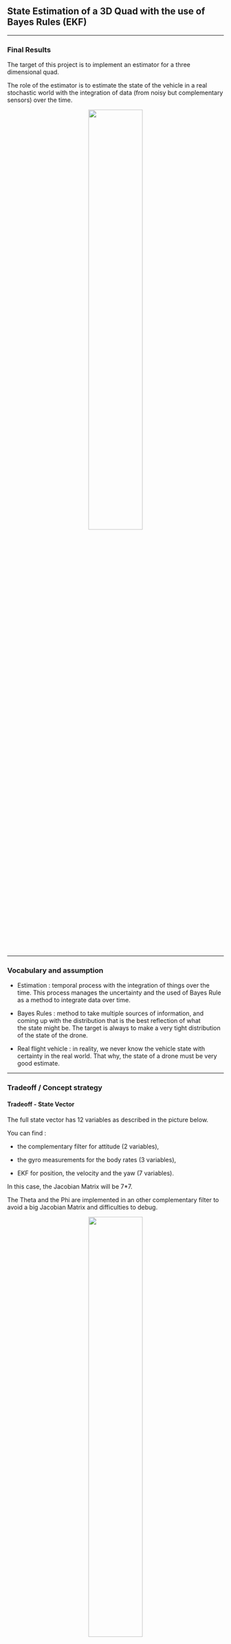 ## State Estimation of a 3D Quad with the use of Bayes Rules (EKF)
 
---------------------
### Final Results
The target of this project is to implement an estimator for a three dimensional quad. 

The role of the estimator is to estimate the state of the vehicle in a real stochastic world with the integration of data (from noisy
but complementary sensors) over the time.

<p align="center">
<img src="./videos/Resume.gif" width="50% style = "border:none;">
</p> 

----------------------------------------------------
### Vocabulary and assumption

- Estimation : temporal process with the integration of things over the time. 
	       This process manages the uncertainty and the used of Bayes Rule as a method to integrate data over time.
	
- Bayes Rules : method to take multiple sources of information, and coming up with the distribution that is the best reflection of what 		
		the state might be. 
		The target is always to make a very tight distribution of the state of the drone.

- Real flight vehicle : in reality, we never know the vehicle state with certainty in the real world. That why, the state of a drone 			must be very good estimate. 

------------------------------------------------------
### Tradeoff / Concept strategy  

#### Tradeoff - State Vector
The full state vector has 12 variables as described in the picture below.

You can find :

- the complementary filter for attitude (2 variables),

- the gyro measurements for the body rates (3 variables),

- EKF for position, the velocity and the yaw (7 variables).

In this case, the Jacobian Matrix will be 7*7. 

The Theta and the Phi are implemented in an other complementary filter to avoid a big Jacobian Matrix and difficulties to debug. 
	
<p align="center">
<img src="./images/Compromis_EKF.png" width="50% style = "border:none;">
</p> 

#### Tradeoff - Control
For the control , the collective thrust and the 3 moments are not used. 

Instead, the use of X,Y,Z accelerations and the yaw rate for the control input.

This 4 measurements comes directly from the IMU Measurements : 
	
- the three accelerations comes from the accelerometer on the IMU,
	
- the yaw rate comes from the rate gyroscope.

In reality, the IMU is used as control input, because the measurements made by the IMU reflects more the reality as the standard control command (collective thrust + 3 Moments).

As the IMU measures directly these accelerations and accelerations are in some sense what we control when the drone moves, we can justify the use of IMU as control input.

If the IMU is used as measurement and the commanded controls as the control input, the state vector and the Jacobian will be more complex and bigger. 

<p align="center">
<img src="./images/State_Variable+Accelerations.png" width="50% style = "border:none;">
</p> 

-------------------------------------------------------
### SW Pipeline

 - Step-1: Sensor noise
 - Step-2: Attitude estimation
 - Step-3: Prediction step
 - Step 4: Magnetometer Update
 - Step 5: Closed Loop + GPS Update
 - Step 6: Adding Your Controller

-------------------------------------------------------
#### Sensor Noise
The GPS and accelerometers data are provided.  

The target is to calculate the noise standard deviation of the provided data over a couple of seconds at 
	- 10 Hz for the GPS,
	- 10 kHz for the accelerometer.

The requirement defines a standard deviation with a sufficient capture of the GPS and accelerometers measurements.

The data results graph1.txt and graph2.txt are in two csv files for the mean and covariance calculation(in Excel). 

The results are located in config/log/Graph1.pdf and config/log/Graph2.pdf. 

Finally, the two calculated standard deviation (GPS and Acceleration) will be implemented in the configuration file config/6-

Sensornoise.txt.
  		
<p align="center">
<img src="./videos/sensor_noise.gif" width="50% style = "border:none;">
</p> 

---------------------------------------------------------
#### Attitude Estimation
Part 1 :  Linear complementary filter part (Roll and Pitch) 

The Yaw is not estimated because we will use the magnetometer and do it in the GPS.

The first part of the equation is a high pass filter (for the estimation with a risk of drift in the time (gyro)) and the second part is a low pass filter (for the noisy estimation (accelerometer));

<p align="center">
<img src="./images/Complementary_Filter.png" width="50% style = "border:none;">
</p> 


Part 2 :  Nonlinear complementary filter part (Roll and Pitch)
 	- Use of the state to define a quaternion qt for the Euler angle,
	- Definition of qt to be a quaternion for the measurement of the angular rates from the IMU in the body frame.		
<p align="center">
<img src="./images/Attitude.png" width="50% style = "border:none;">
</p> 


The video shows the results of the attitude estimation in the time :
<p align="center">
<img src="./videos/Attitude_Estimation.gif" width="50% style = "border:none;">
</p> 

------------------------------------------------------------
#### Prediction Model (EKF)

The prediction Step (EKF) is an implementation of the transition function g with his Jacobian g' for the non local linearity.

The Rgb rotation defines a rotation from the body frame to the global frame. 

She is useful in the transition function g and the Rgb' is useful in the Jacobian g'.

You can find the equations for th implementation. 
<p align="center">
<img src="./images/Rbg.png" width="50% style = "border:none;">
</p> 

<p align="center">
<img src="./images/Transition_Function.png" width="50% style = "border:none;">
</p> 

<p align="center">
<img src="./images/Rbg_prime.png" width="50% style = "border:none;">
</p> 

<p align="center">
<img src="./images/Jacobian_Predict.png" width="50% style = "border:none;">
</p> 

--------------------------------------------------------------
#### Measurement Model (EKF) with Controller

As the IMU is use as control input, it's not useful to provide measurement model for the IMU.

--------------------------------------------------------------
##### Measurement Model (EKF) : Magnetometer Update (EKF) with Controller
The Reading from the magnetometer reporting yaw is in the global frame.

This measurement may need be computed using roll and pitch from the complementary attitude filter and the mag vector.

The jocobian h' is a matrix of 1 and 0.

<p align="center">
<img src="./images/Magnetometre_Measurement_Update.png" width="50% style = "border:none;">
</p> 

The results are :
<p align="center">
<img src="./videos/Magnetometre_Update.gif" width="50% style = "border:none;">
</p> 

-----------------------------------------------------------------
##### Measurement Model : Closed Loop + GPS Update (EKF) with Controller 
Position and Velocity comes from the GPS. The heading from the GPS is not present in the measurement model h.

The Jacobian h' is the identity matrix, augmented with a vector of zeros.

<p align="center">
<img src="./images/GPS_Measurement_Update.png" width="50% style = "border:none;">
</p> 

---------------------------------------------------------------
### Installation

#### Setup

This project will continue to use the C++ development environment you set up in the Controls C++ project.

 1. Clone the repository
 ```
 git clone https://github.com/udacity/FCND-Estimation-CPP.git
 ```

 2. Import the code into your IDE like done in the [Controls C++ project](https://github.com/udacity/FCND-Controls-CPP#development-environment-setup)
 
 3. You should now be able to compile and run the estimation simulator just as you did in the controls project


#### Project Structure

For this project, you will be interacting with a few more files than before.

 - The EKF is already partially implemented for you in `QuadEstimatorEKF.cpp`

 - Parameters for tuning the EKF are in the parameter file `QuadEstimatorEKF.txt`

 - When you turn on various sensors (the scenarios configure them, e.g. `Quad.Sensors += SimIMU, SimMag, SimGPS`), additional sensor plots will become available to see what the simulated sensors measure.

 - The EKF implementation exposes both the estimated state and a number of additional variables. In particular:

   - `Quad.Est.E.X` is the error in estimated X position from true value.  More generally, the variables in `<vehicle>.Est.E.*` are relative errors, though some are combined errors (e.g. MaxEuler).

   - `Quad.Est.S.X` is the estimated standard deviation of the X state (that is, the square root of the appropriate diagonal variable in the covariance matrix). More generally, the variables in `<vehicle>.Est.S.*` are standard deviations calculated from the estimator state covariance matrix.

   - `Quad.Est.D` contains miscellaneous additional debug variables useful in diagnosing the filter. You may or might not find these useful but they were helpful to us in verifying the filter and may give you some ideas if you hit a block.


#### `config` Directory 

In the `config` directory, in addition to finding the configuration files for your controller and your estimator, you will also see configuration files for each of the simulations.  For this project, you will be working with simulations 06 through 11 and you may find it insightful to take a look at the configuration for the simulation.

As an example, if we look through the configuration file for scenario 07, we see the following parameters controlling the sensor:

```
# Sensors
Quad.Sensors = SimIMU
# use a perfect IMU
SimIMU.AccelStd = 0,0,0
SimIMU.GyroStd = 0,0,0
```

#### Authors 

Thanks to Fotokite for the initial development of the project code and simulator.
